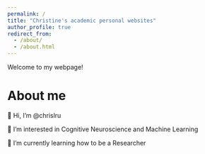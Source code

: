 ```yaml
---
permalink: /
title: "Christine's academic personal websites"
author_profile: true
redirect_from: 
  - /about/
  - /about.html
---
```


Welcome to my webpage! 

About me
======
👋 Hi, I’m @chrislru

👀 I’m interested in Cognitive Neuroscience and Machine Learning

🌱 I’m currently learning how to be a Researcher


